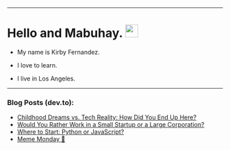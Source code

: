
<img src="https://komarev.com/ghpvc/?username=kirbygit&style=flat-square&color=blue" alt=""/>

---
<h1>
  Hello and Mabuhay.
  <img src="https://media.giphy.com/media/hvRJCLFzcasrR4ia7z/giphy.gif" width="30px"/>
</h1>

- My name is Kirby Fernandez.

- I love to learn.

- I live in Los Angeles.

---

### Blog Posts (dev.to):
<!-- BLOG-POST-LIST:START -->
- [Childhood Dreams vs. Tech Reality: How Did You End Up Here?](https://dev.to/codenewbieteam/childhood-dreams-vs-tech-reality-how-did-you-end-up-here-3p38)
- [Would You Rather Work in a Small Startup or a Large Corporation?](https://dev.to/codenewbieteam/would-you-rather-work-in-a-small-startup-or-a-large-corporation-kcn)
- [Where to Start: Python or JavaScript?](https://dev.to/codenewbieteam/where-to-start-python-or-javascript-3peg)
- [Meme Monday 🐌](https://dev.to/ben/meme-monday-3nd9)
<!-- BLOG-POST-LIST:END -->
